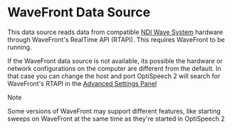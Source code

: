 # WaveFront Data Source

This data source reads data from compatible [NDI Wave System](https://www.ndigital.com/msci/products/vox-ema/) hardware through WaveFront's RealTime API (RTAPI). This requires WaveFront to be running.

If the WaveFront data source is not available, its possible the hardware or network configurations on the computer are different from the default. In that case you can change the host and port OptiSpeech 2 will search for WaveFront's RTAPI in the [Advanced Settings Panel](./advanced.md)

> [!NOTE]
> Some versions of WaveFront may support different features, like starting sweeps on WaveFront at the same time as they're started in OptiSpeech 2
